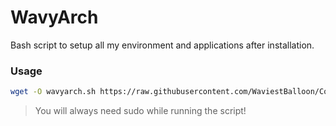 # WavyArch
Bash script to setup all my environment and applications after installation.

### Usage

```bash
wget -O wavyarch.sh https://raw.githubusercontent.com/WaviestBalloon/Cord/main/install.sh ; chmod +x ./wavyarch.sh ; sudo ./wavyarch.sh -Be
```

> You will always need sudo while running the script!

